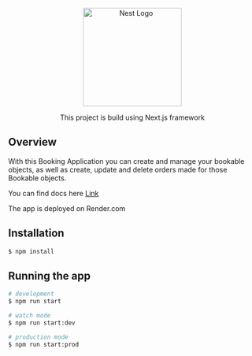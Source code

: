 <p align="center">
  <a href="http://nestjs.com/" target="blank"><img src="https://nestjs.com/img/logo-small.svg" width="200" alt="Nest Logo" /></a>
</p>

[circleci-image]: https://img.shields.io/circleci/build/github/nestjs/nest/master?token=abc123def456
[circleci-url]: https://circleci.com/gh/nestjs/nest

  <p align="center">This project is build using Next.js framework<p align="center">

## Overview

With this Booking Application you can create and manage your bookable objects, as well as create, update and delete orders made for those Bookable objects.

You can find docs here [Link](https://nest-booking-app.onrender.com/api-docs)

The app is deployed on Render.com

## Installation

```bash
$ npm install
```

## Running the app

```bash
# development
$ npm run start

# watch mode
$ npm run start:dev

# production mode
$ npm run start:prod
```
